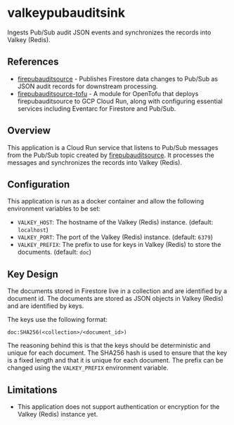 # valkeypubauditsink

Ingests Pub/Sub audit JSON events and synchronizes the records into Valkey (Redis).

## References

- [firepubauditsource](https://github.com/UnitVectorY-Labs/firepubauditsource) - Publishes Firestore data changes to Pub/Sub as JSON audit records for downstream processing.
- [firepubauditsource-tofu](https://github.com/UnitVectorY-Labs/firepubauditsource-tofu) - A module for OpenTofu that deploys firepubauditsource to GCP Cloud Run, along with configuring essential services including Eventarc for Firestore and Pub/Sub.

## Overview

This application is a Cloud Run service that listens to Pub/Sub messages from the Pub/Sub topic created by [firepubauditsource](https://github.com/UnitVectorY-Labs/firepubauditsource). It processes the messages and synchronizes the records into Valkey (Redis).

## Configuration

This application is run as a docker container and allow the following environment variables to be set:

- `VALKEY_HOST`: The hostname of the Valkey (Redis) instance. (default: `localhost`)
- `VALKEY_PORT`: The port of the Valkey (Redis) instance. (default: `6379`)
- `VALKEY_PREFIX`: The prefix to use for keys in Valkey (Redis) to store the documents. (default: `doc`)

## Key Design

The documents stored in Firestore live in a collection and are identified by a document id.  The documents are stored as JSON objects in Valkey (Redis) and are identified by keys.

The keys use the following format:

```
doc:SHA256(<collection>/<document_id>)
```

The reasoning behind this is that the keys should be deterministic and unique for each document.  The SHA256 hash is used to ensure that the key is a fixed length and that it is unique for each document. The prefix can be changed using the `VALKEY_PREFIX` environment variable.

## Limitations

- This application does not support authentication or encryption for the Valkey (Redis) instance yet.
